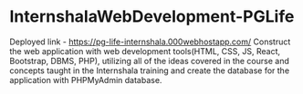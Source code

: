 # InternshalaWebDevelopment-PGLife
Deployed link - https://pg-life-internshala.000webhostapp.com/
Construct the web application with web development tools(HTML, CSS, JS, React, Bootstrap, DBMS, PHP), utilizing all of the ideas covered in the course and concepts taught in the Internshala training and create the database for the application with PHPMyAdmin database.


